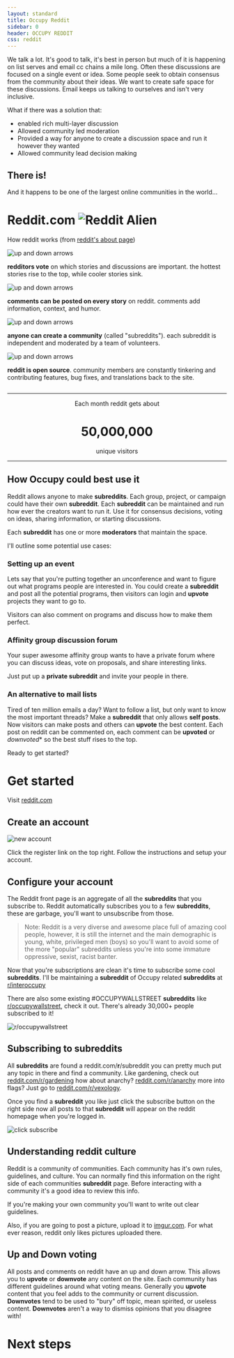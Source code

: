 ```yaml
---
layout: standard
title: Occupy Reddit
sidebar: 0
header: OCCUPY REDDIT
css: reddit
---
```


We talk a lot. It's good to talk, it's best in person but much of it is happening on list serves and email cc chains a mile long. Often these discussions are focused on a single event or idea. Some people seek to obtain consensus from the community about their ideas. We want to create safe space for these discussions. Email keeps us talking to ourselves and isn't very inclusive.

What if there was a solution that:

* enabled rich multi-layer discussion
* Allowed community led moderation
* Provided a way for anyone to create a discussion space and run it however they wanted
* Allowed community lead decision making

## There is!

And it happens to be one of the largest online communities in the world...

# Reddit.com ![Reddit Alien][Reddit Alien]

How reddit works (from [reddit's about page](http://www.reddit.com/about/))

<div class="howitworks row">
	<div class="row">
		<div class="voting large-6 small-12 column">
			<img src="http://www.redditstatic.com/about/voting.png" alt="up and down arrows" class="large-3 small-3 column"><p class="large-9 small-9 column"><strong>redditors vote</strong> on which stories and discussions are important. the hottest stories rise to the top, while cooler stories sink.</p>
		</div>
		<div class="comments large-6 small-12 column">
			<img src="http://www.redditstatic.com/about/comments.png" alt="up and down arrows" class="large-3 small-3 column"><p class="large-9 small-9 column"><strong>comments can be posted on every story</strong> on reddit. comments add information, context, and humor.</p>
		</div>
	</div>
	<div class="row">
		<div class="communities large-6 small-12 column">
			<img src="http://www.redditstatic.com/about/communities.png" alt="up and down arrows" class="large-3 small-3 column"><p class="large-9 small-9 column"><strong>anyone can create a community</strong> (called "subreddits"). each subreddit is independent and moderated by a team of volunteers.</p>
		</div>
		<div class="opensource large-6 small-12 column">
			<img src="http://www.redditstatic.com/about/opensource.png" alt="up and down arrows" class="large-3 small-3 column"><p class="large-9 small-9 column"><strong>reddit is open source</strong>. community members are constantly tinkering and contributing features, bug fixes, and translations back to the site.</p>
		</div>
	</div>
</div>

----

<div style="text-align:center">

Each month reddit gets about
<h1>50,000,000</h1>
unique visitors

</div>

----

## How Occupy could best use it

Reddit allows anyone to make **subreddits**. Each group, project, or campaign could have their own **subreddit**. Each **subreddit** can be maintained and run how ever the creators want to run it. Use it for consensus decisions, voting on ideas, sharing information, or starting discussions.

Each **subreddit** has one or more **moderators** that maintain the space.

I'll outline some potential use cases:

### Setting up an event

Lets say that you're putting together an *un*conference and want to figure out what programs people are interested in. You could create a **subreddit** and post all the potential programs, then visitors can login and **upvote** projects they want to go to.

Visitors can also comment on programs and discuss how to make them perfect.

### Affinity group discussion forum

Your super awesome affinity group wants to have a private forum where you can discuss ideas, vote on proposals, and share interesting links.

Just put up a **private subreddit** and invite your people in there.

### An alternative to mail lists

Tired of ten million emails a day? Want to follow a list, but only want to know the most important threads? Make a **subreddit** that only allows **self posts**. Now visitors can make posts and others can **upvote** the best content. Each post on reddit can be commented on, each comment can be **upvoted** or *downvoted** so the best stuff rises to the top.

Ready to get started?

# Get started

Visit [reddit.com](//reddit.com])

## Create an account

![new account][new account]

Click the register link on the top right. Follow the instructions and setup your account.

## Configure your account

The Reddit front page is an aggregate of all the **subreddits** that you subscribe to. Reddit automatically subscribes you to a few **subreddits**, these are garbage, you'll want to unsubscribe from those.

> Note: Reddit is a very diverse and awesome place full of amazing cool people, however, it is still the internet and the main demographic is young, white, privileged men (boys) so you'll want to avoid some of the more "popular" subreddits unless you're into some immature oppressive, sexist, racist banter.

Now that you're subscriptions are clean it's time to subscribe some cool **subreddits**. I'll be maintaining a **subreddit** of Occupy related **subreddits** at [r/interoccupy](//reddit.com/r/interoccupy)

There are also some existing #OCCUPYWALLSTREET **subreddits** like [r/occupywallstreet](//reddit.com/r/occupywallstreet), check it out. There's already 30,000+ people subscribed to it!

![r/occupywallstreet][ows reddit]

## Subscribing to subreddits

All **subreddits** are found a reddit.com/**r**/subreddit you can pretty much put any topic in there and find a community. Like gardening, check out [reddit.com/r/gardening](//reddit.com/r/gardening) how about anarchy? [reddit.com/r/anarchy](//reddit.com/r/anarchy) more into flags? Just go to [reddit.com/r/vexology](//reddit.com/r/vexology).

Once you find a **subreddit** you like just click the subscribe button on the right side now all posts to that **subreddit** will appear on the reddit homepage when you're logged in.

![click subscribe][subscribe]

## Understanding reddit culture

Reddit is a community of communities. Each community has it's own rules, guidelines, and culture. You can normally find this information on the right side of each communities **subreddit** page. Before interacting with a community it's a good idea to review this info.

If you're making your own community you'll want to write out clear guidelines.

Also, if you are going to post a picture, upload it to [imgur.com](//imgur.com). For what ever reason, reddit only likes pictures uploaded there.

## Up and Down voting

All posts and comments on reddit have an up and down arrow. This allows you to **upvote** or **downvote** any content on the site. Each community has different guidelines around what voting means. Generally you **upvote** content that you feel adds to the community or current discussion. **Downvotes** tend to be used to "bury" off topic, mean spirited, or useless content. **Downvotes** aren't a way to dismiss opinions that you disagree with!

# Next steps



[new account]: http://i.imgur.com/3s2CVxy.png
[Reddit Alien]: http://f.thumbs.redditmedia.com/c78wf8j5xPEQ9QnA.png
[ows reddit]: http://i.imgur.com/UzHfxU4.png
[subscribe]: http://reddit.com